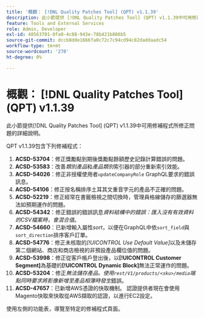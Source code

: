```yaml
---
title: '概觀： [!DNL Quality Patches Tool] (QPT) v1.1.39'
description: 此小節提供 [!DNL Quality Patches Tool] (QPT) v1.1.39中可用修補程式所修正問題的詳細說明。
feature: Tools and External Services
role: Admin, Developer
exl-id: 48563701-0fa0-4c88-943e-78b421b806b5
source-git-commit: dccb8dde1666fa0c72c7c94cd94c82daddaadc54
workflow-type: tm+mt
source-wordcount: '270'
ht-degree: 0%

---
```


# 概觀： [!DNL Quality Patches Tool] (QPT) v1.1.39

此小節提供[!DNL Quality Patches Tool] (QPT) v1.1.39中可用修補程式所修正問題的詳細說明。

QPT v1.1.39包含下列修補程式：

1. **ACSD-53704**：修正獎勵點到期後獎勵點餘額歷史記錄計算錯誤的問題。
1. **ACSD-53583**：改善&#x200B;*類別產品*&#x200B;和&#x200B;*產品類別*&#x200B;索引器的部分重新索引效能。
1. **ACSD-54026**：修正非授權使用者`updateCompanyRole` GraphQL要求的錯誤訊息。
1. **ACSD-54106**：修正按名稱排序土耳其文重音字元的產品不正確的問題。
1. **ACSD-52219**：修正經常在書籤檢視之間切換時，管理員格線儲存的篩選器無法如預期運作的問題。
1. **ACSD-54342**：修正錯誤的錯誤訊息&#x200B;*資料結構中的錯誤：匯入沒有有效資料的CSV檔案時，會混合值*。
1. **ACSD-54660**：已新增輸入屬性&#x200B;*sort*，以便在GraphQL中依`sort_field`與`sort_direction`排序客戶訂單。
1. **ACSD-54776**：修正未核取的&#x200B;*[!UICONTROL Use Default Value]*&#x200B;以及未儲存第二個網站、商店和商店檢視的非預設產品欄位值的問題。
1. **ACSD-53998**：修正從客戶帳戶登出後，以&#x200B;**[!UICONTROL Customer Segment]**&#x200B;為基礎的&#x200B;**[!UICONTROL Dynamic Block]**&#x200B;無法正常運作的問題。
1. **ACSD-53204**：修正&#x200B;*無法儲存產品。使用`rest/V1/products/<sku>/media`端點同時要求將影像新增至產品相簿時發生*&#x200B;錯誤。
1. **ACSD-47657**：已新增AWS憑證的快取機制。 認證提供者現在會使用Magento快取來快取從AWS擷取的認證，以進行EC2設定。

使用左側的功能表，導覽至特定的修補程式頁面。
